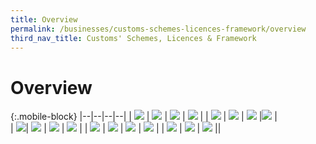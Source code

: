 ```yaml
---
title: Overview 
permalink: /businesses/customs-schemes-licences-framework/overview
third_nav_title: Customs' Schemes, Licences & Framework
---
```


# Overview

{:.mobile-block}
|--|--|--|--|
| [![](/images/schemes-licences/SLF1.jpg)](/businesses/customs-schemes-licences-framework/trade-first) | [![](/images/schemes-licences/SLF2.jpg)](/businesses/customs-schemes-licences-framework/air-store-bond-scheme) | [![](/images/schemes-licences/SLF3.jpg)](/businesses/customs-schemes-licences-framework/apex-licence) | [![](/images/schemes-licences/SLF4.jpg)](/businesses/customs-schemes-licences-framework/bonded-truck-scheme) |
| [![](/images/schemes-licences/SLF5.jpg)](/businesses/customs-schemes-licences-framework/cargo-agents-import-authorisation-caia-scheme)  | [![](/images/schemes-licences/SLF6.jpg)](/businesses/customs-schemes-licences-framework/CWC-licence)  | [![](/images/schemes-licences/SLF7.jpg)](/businesses/customs-schemes-licences-framework/company-declaration-scheme)  |[![](/images/schemes-licences/SLF8.jpg)](/businesses/customs-schemes-licences-framework/consolidated-declaration)  |  
| [![](/images/cs8.jpg)](/businesses/customs-schemes-licences-framework/container-freight-warehouse)| [![](/images/cs9.jpg)](/businesses/customs-schemes-licences-framework/duty-free-shop-scheme) | [![](/images/cs10.jpg)](/businesses/customs-schemes-licences-framework/excise-factory-scheme)   | [![](/images/cs11.jpg)](/businesses/customs-schemes-licences-framework/industrial-exemption-factory-scheme) | 
| [![](/images/cs12.jpg)](/businesses/customs-schemes-licences-framework/kimberley-process-certification-scheme)  | [![](/images/cs13.jpg)](/businesses/customs-schemes-licences-framework/licensed-warehouse-scheme)  | [![](/images/cs14.jpg)](/businesses/customs-schemes-licences-framework/petroleum-licences)  | [![](/images/cs15.jpg)](/businesses/customs-schemes-licences-framework/secure-trade-partnership-stp)  | 
| [![](/images/STS.jpg)](/businesses/customs-schemes-licences-framework/strategic-trade-scheme)  | [![](/images/cs16.jpg)](/businesses/customs-schemes-licences-framework/zero-gst-warehouse-scheme) | [![](/images/cs17.jpg)](/businesses/customes-schemes-licences-framework/iras-scheme)  ||


